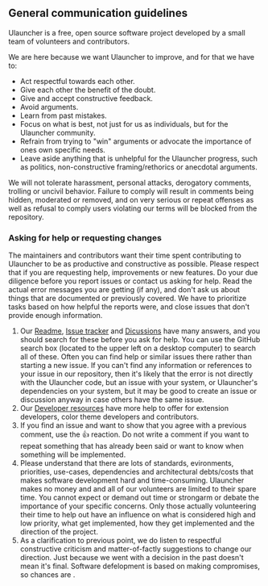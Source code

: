 ## General communication guidelines

Ulauncher is a free, open source software project developed by a small team of volunteers and contributors.

We are here because we want Ulauncher to improve, and for that we have to:
* Act respectful towards each other.
* Give each other the benefit of the doubt.
* Give and accept constructive feedback.
* Avoid arguments.
* Learn from past mistakes.
* Focus on what is best, not just for us as individuals, but for the Ulauncher community.
* Refrain from trying to "win" arguments or advocate the importance of ones own specific needs.
* Leave aside anything that is unhelpful for the Ulauncher progress, such as politics, non-constructive framing/rethorics or anecdotal arguments.

We will not tolerate harassment, personal attacks, derogatory comments, trolling or uncivil behavior. Failure to comply will result in comments being hidden, moderated or removed, and on very serious or repeat offenses as well as refusal to comply users violating our terms will be blocked from the repository.

### Asking for help or requesting changes

The maintainers and contributors want their time spent contributing to Ulauncher to be as productive and constructive as possible. Please respect that if you are requesting help, improvements or new features. Do your due diligence before you report issues or contact us asking for help. Read the actual error messages you are getting (if any), and don't ask us about things that are documented or previously covered. We have to prioritize tasks based on how helpful the reports were, and close issues that don't provide enough information.

1. Our [Readme](https://github.com/Ulauncher/Ulauncher#readme), [Issue tracker](https://github.com/Ulauncher/Ulauncher/issues) and [Dicussions](https://github.com/Ulauncher/Ulauncher/discussions) have many answers, and you should search for these before you ask for help. You can use the GitHub search box (located to the upper left on a desktop computer) to search all of these. Often you can find help or similar issues there rather than starting a new issue. If you can't find any information or references to your issue in our repository, then it's likely that the error is not directly with the Ulauncher code, but an issue with your system, or Ulauncher's dependencies on your system, but it may be good to create an issue or discussion anyway in case others have the same issue.
2. Our [Developer resources](https://github.com/Ulauncher/Ulauncher/discussions/879) have more help to offer for extension developers, color theme developers and contributors.
3. If you find an issue and want to show that you agree with a previous comment, use the :+1: reaction. Do not write a comment if you want to repeat something that has already been said or want to know when something will be implemented.
4. Please understand that there are lots of standards, evironments, priorities, use-cases, dependencies and architectural debts/costs that makes software development hard and time-consuming. Ulauncher makes no money and and all of our volunteers are limited to their spare time. You cannot expect or demand out time or strongarm or debate the importance of your specific concerns. Only those actually volunteering their time to help out have an influence on what is considered high and low priority, what get implemented, how they get implemented and the direction of the project.
5. As a clarification to previous point, we do listen to respectful constructive criticism and matter-of-factly suggestions to change our direction. Just because we went with a decision in the past doesn't mean it's final. Software defelopment is based on making compromises, so chances are .
